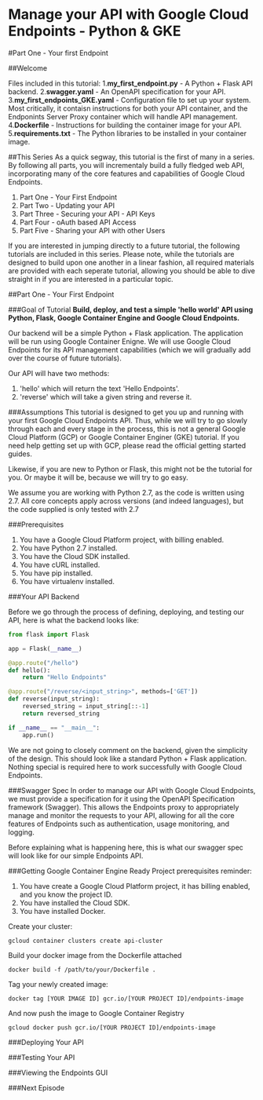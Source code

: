 # Manage your API with Google Cloud Endpoints - Python & GKE

#Part One - Your first Endpoint

##Welcome

Files included in this tutorial:
1.**my_first_endpoint.py** - A Python + Flask API backend.
2.**swagger.yaml** - An OpenAPI specification for your API.
3.**my_first_endpoints_GKE.yaml** - Configuration file to set up your system. Most critically, it contaisn instructions for both your API container, and the Endponints Server Proxy container which will handle API management.
4.**Dockerfile** - Instructions for building the container image for your API.
5.**requirements.txt** - The Python libraries to be installed in your container image.

##This Series
As a quick segway, this tutorial is the first of many in a series. By following all parts, you will incrementaly build a fully fledged web API, incorporating many of the core features and capabilities of Google Cloud Endpoints.
1. Part One - Your First Endpoint
2. Part Two - Updating your API
3. Part Three - Securing your API - API Keys
4. Part Four - oAuth based API Access
5. Part Five - Sharing your API with other Users

If you are interested in jumping directly to a future tutorial, the following tutorials are included in this series. Please note, while the tutorials are designed to build upon one another in a linear fashion, all required materials are provided with each seperate tutorial, allowing you should be able to dive straight in if you are interested in a particular topic.

##Part One - Your First Endpoint

###Goal of Tutorial
**Build, deploy, and test a simple 'hello world' API using Python, Flask, Google Container Engine and Google Cloud Endpoints.**

Our backend will be a simple Python + Flask application. The application will be run using Google Container Enigne. We will use Google Cloud Endpoints for its API management capabilities (which we will gradually add over the course of future tutorials).

Our API will have two methods: 
1. 'hello' which will return the text 'Hello Endpoints'.
2. 'reverse' which will take a given string and reverse it. 

###Assumptions
This tutorial is designed to get you up and running with your first Google Cloud Endpoints API. Thus, while we will try to go slowly through each and every stage in the process, this is not a general Google Cloud Platform (GCP) or Google Container Enginer (GKE) tutorial. If you need help getting set up with GCP, please read the official getting started guides.

Likewise, if you are new to Python or Flask, this might not be the tutorial for you. Or maybe it will be, because we will try to go easy.

We assume you are working with Python 2.7, as the code is written using 2.7. All core concepts apply across versions (and indeed languages), but the code supplied is only tested with 2.7

###Prerequisites

1. You have a Google Cloud Platform project, with billing enabled.
2. You have Python 2.7 installed.
3. You have the Cloud SDK installed.
4. You have cURL installed.
5. You have pip installed.
6. You have virtualenv installed.

###Your API Backend

Before we go through the process of defining, deploying, and testing our API, here is what the backend looks like:

```python
from flask import Flask

app = Flask(__name__)

@app.route("/hello")
def hello():
	return "Hello Endpoints"

@app.route("/reverse/<input_string>", methods=['GET'])
def reverse(input_string):
	reversed_string = input_string[::-1]
	return reversed_string

if __name__ == "__main__":
    app.run()
```

We are not going to closely comment on the backend, given the simplicity of the design. This should look like a standard Python + Flask application. Nothing special is required here to work successfully with Google Cloud Endpoints.

###Swagger Spec
In order to manage our API with Google Cloud Endpoints, we must provide a specification for it using the OpenAPI Specification framework (Swagger). This allows the Endpoints proxy to appropriately manage and monitor the requests to your API, allowing for all the core features of Endpoints such as authentication, usage monitoring, and logging. 

Before explaining what is happening here, this is what our swagger spec will look like for our simple Endpoints API.

###Getting Google Container Engine Ready
Project prerequisites reminder:
1. You have create a Google Cloud Platform project, it has billing enabled, and you know the project ID.
2. You have installed the Cloud SDK.
3. You have installed Docker.

Create your cluster:
```
gcloud container clusters create api-cluster
```

Build your docker image from the Dockerfile attached

```
docker build -f /path/to/your/Dockerfile .
```

Tag your newly created image:

```
docker tag [YOUR IMAGE ID] gcr.io/[YOUR PROJECT ID]/endpoints-image
```

And now push the image to Google Container Registry

```
gcloud docker push gcr.io/[YOUR PROJECT ID]/endpoints-image
```

###Deploying Your API

###Testing Your API

###Viewing the Endpoints GUI

###Next Episode
